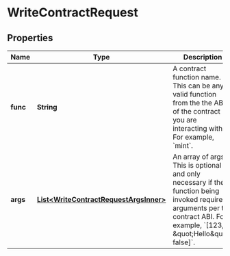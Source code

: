 

# WriteContractRequest


## Properties

| Name | Type | Description | Notes |
|------------ | ------------- | ------------- | -------------|
|**func** | **String** | A contract function name. This can be any valid function from the the ABI of the contract you are interacting with. For example, &#x60;mint&#x60;. |  |
|**args** | [**List&lt;WriteContractRequestArgsInner&gt;**](WriteContractRequestArgsInner.md) | An array of args. This is optional and only necessary if the function being invoked requires arguments per the contract ABI. For example, &#x60;[123, \&quot;Hello\&quot;, false]&#x60;. |  [optional] |



